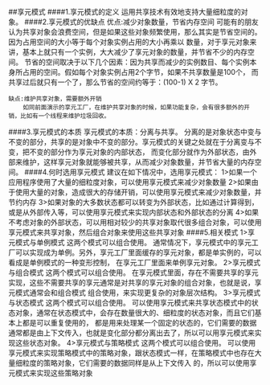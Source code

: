 ##享元模式
####1.享元模式的定义
    运用共享技术有效地支持大量细粒度的对象。
####2.享元模式的优缺点
    优点:减少对象数量，节省内存空间
     可能有的朋友认为共享对象会浪费空间，但是如果这些对象频繁使用，那么其实是节省空间的。因为占用空间的大小等于每个对象实例占用的大小再乘以
     数量，对于享元对象来讲，基本上就只有一个实例，大大减少了享元对象的数量，并节省不少的内存空间。
     节省的空间取决于以下几个因素：因为共享而减少的实例数目、每个实例本身所占用的空间。假如每个对象实例占用2个字节，如果不共享数量是100个，
     而共享过后就只有一个了，那么节省的空间约等于：(100-1) X 2 字节。
   
    缺点:维护共享对象，需要额外开销
        如同前面演示的享元工厂，在维护共享对象的时候，如果功能复杂，会有很多额外的开销，比如有一个线程来维护垃圾回收。
####3.享元模式的本质
    享元模式的本质：分离与共享。
    分离的是对象状态中变与不变的部分，共享的是对象中不变的部分。享元模式的关键之处就在于分离变与不变，把不变的部分作为享元对象的内部状态，
    而变化部分就作为外部状态，由外部来维护，这样享元对象就能够被共享，从而减少对象数量，并节省大量的内存空间。
####4.何时选用享元模式
     建议在如下情况中，选用享元模式：
      1>如果一个应用程序使用了大量的细粒度对象，可以使用享元模式来减少对象数量
      2>如果由于使用大量的对象，造成很大的存储开销，可以使用享元模式来减少对象数量，并节约内存
      3>如果对象的大多数状态都可以转变为外部状态，比如通过计算得到，或是从外部传入等，可以使用享元模式来实现内部状态和外部状态的分离
      4>如果不考虑对象的外部状态，可以用相对较少的共享对象取代很多组合对象，可以使用享元模式来共享对象，然后组合对象来使用这些共享对象
####5.相关模式
      1>享元模式与单例模式
          这两个模式可以组合使用。
          通常情况下，享元模式中的享元工厂可以实现成为单例。另外，享元工厂里面缓存的享元对象，都是单实例的，可以看成是单例模式的一种变形控制，
          在享元工厂里面来单例享元对象。
      2>享元模式与组合模式
          这两个模式可以组合使用。
          在享元模式里面，存在不需要共享的享元实现，这些不需要共享的享元通常是对共享的享元对象的组合对象，也就是说，享元模式通常会和组合模式
          组合使用，来实现更复杂的对象层次结构。
      3>享元模式与状态模式
          这两个模式可以组合使用。
          可以使用享元模式来共享状态模式中的状态对象，通常在状态模式中，会存在数量很大的、细粒度的状态对象，而且它们基本上都是可以重复使用的，
          都是用来处理某一个固定的状态的，它们需要的数据通常都是由上下文传入，也就是变化部分都分离出去了，所以可以用享元模式来实现这些状态对象。
      4>享元模式与策略模式
          这两个模式可以组合使用。
          可以使用享元模式来实现策略模式中的策略对象，跟状态模式一样，在策略模式中也存在大量细粒度的策略对象，它们需要的数据同样是从上下文传入
          的，所以可以使用享元模式来实现这些策略对象